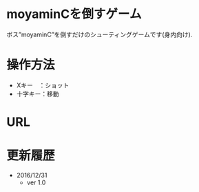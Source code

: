 # moyaminCを倒すゲーム
ボス”moyaminC”を倒すだけのシューティングゲームです(身内向け).

# 操作方法
- Xキー　：ショット
- 十字キー：移動

# URL

# 更新履歴
- 2016/12/31
  - ver 1.0
